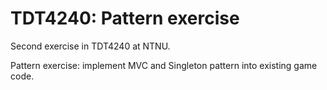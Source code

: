 # TDT4240: Pattern exercise
Second exercise in TDT4240 at NTNU.

Pattern exercise: implement MVC and Singleton pattern into existing game code.
